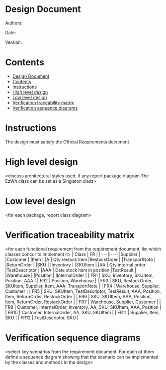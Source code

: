 # Design Document 


Authors: 

Date:

Version:


# Contents

- [Design Document](#design-document)
- [Contents](#contents)
- [Instructions](#instructions)
- [High level design](#high-level-design)
- [Low level design](#low-level-design)
- [Verification traceability matrix](#verification-traceability-matrix)
- [Verification sequence diagrams](#verification-sequence-diagrams)

# Instructions

The design must satisfy the Official Requirements document 

# High level design 

<discuss architectural styles used, if any
report package diagram
The EzWh class can be set as a Singleton class>



# Low level design

<for each package, report class diagram>









# Verification traceability matrix

\<for each functional requirement from the requirement document, list which classes concur to implement it>
| Class | FR |
|:---|:---| 
|Supplier   | 
|Customer   |
|Item       |
|A          | Qty restock item
|RestockOrder |
|TransportNote |
|ReturnOrder |
|SKU        |
|Inventory  |
|SKUItem    |
|AA         | Qty internal order
|TestDescriptor |
|AAA        | Date stock item in position
|TestResult |
|Warehouse  |
|Position   |
|InternalOrder |
| FR1   |   SKU, Inventory, SKUItem, Position, AAA |
| FR2   |   Position, Warehouse |
| FR3   |   SKU, RestockOrder, SKUItem, Supplier, Item, AAA, TransportNote |
| FR4   |   Warehouse, Supplier, Customer   |
| FR5   |   SKU, SKUItem, TestDescriptor, TestResult, AAA, Position, Item, ReturnOrder, RestockOrder |
| FR6   |   SKU, SKUItem, AAA, Position, Item, ReturnOrder, RestockOrder |
| FR7   |   Warehouse, Supplier, Customer   |
| FR9   |   Customer, InternalOrder, Inventory, AA, SKU, SKUItem, AAA, Position |
| FR10  |   Customer, InternalOrder, AA, SKU, SKUItem |
| FR11  |   Supplier, Item, SKU |
| FR12  |   TestDescriptor, SKU |









# Verification sequence diagrams 
\<select key scenarios from the requirement document. For each of them define a sequence diagram showing that the scenario can be implemented by the classes and methods in the design>







